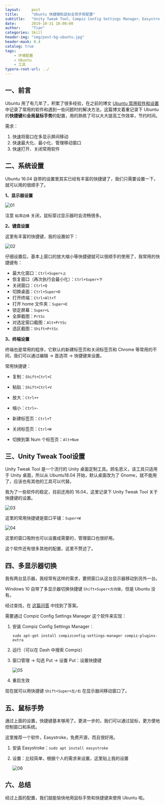 ```yaml
---
layout:     post
title:      "Ubuntu 快捷键和鼠标全局手势配置"
subtitle:   "Unity Tweak Tool、Compiz Config Settings Manager、Easystroke"
date:       2019-10-31 10:00:00
author:     "Tian"
categories: Skill
header-img: "img/post-bg-ubuntu.jpg"
header-mask: 0.4
catalog: true
tags:
    - 环境配置
    - Ubuntu
    - 工具
typora-root-url: ../
---
```


## 一、前言

Ubuntu 用了有几年了，积累了很多经验，在之前的博文 [Ubuntu 常用软件和设置](https://tianws.github.io/skill/2019/04/03/software-ubuntu/) 中记录了常用的软件和遇到一些问题时的解决方法，这篇博文着重记录下 Ubuntu 的**快捷键**和**全局鼠标手势**的配置，用的熟练了可以大大提高工作效率，节约时间。

需求：

1. 快速将窗口在多显示屏间移动
2. 快速最大化、最小化、管理移动窗口
3. 快速打开、关闭常用软件

## 二、系统设置

Ubuntu 16.04 自带的设置里其实已经有丰富的快捷键了，我们只需要设置一下，就可以用的很顺手了。

**1、显示器设置**

![01](/img/in-post/2019-10-31-short-cut-ubuntu/01.png)

注意 `粘滞边缘` 关闭，鼠标穿过显示器时会流畅很多。

**2、键盘设置**

这里有丰富的快捷键，我的设置如下：

![02](/img/in-post/2019-10-31-short-cut-ubuntu/02.png)

仔细设置后，基本上窗口的放大缩小等快捷键就可以很顺手的使用了，我常用的快捷键有：

- 最大化窗口：`Ctrl+Super+上`
- 恢复窗口（再次执行会最小化）：`Ctrl+Super+下`
- 关闭窗口：`Ctrl+Q`
- 切换桌面：`Ctrl+Super+D`
- 打开终端：`Ctrl+Alt+T`
- 打开 home 文件夹：`Super+E`
- 锁定屏幕：`Super+L`
- 全屏截图：`PrtSc`
- 对选定窗口截图：`Alt+PrtSc`
- 选区截图：`Shift+PrtSc`

**3、终端设置**

终端也是常用的程序，它默认的新建标签页和关闭标签页和 Chrome 等常用的不同，我们可以通过编辑 -> 首选项 -> 快捷键来设置。

常用快捷键：

- 复制：`Shift+Ctrl+C`
- 粘贴：`Shift+Ctrl+V`
- 放大：`Ctrl++`
- 缩小：`Ctrl+-`

- 新建标签页：`Ctrl+T`
- 关闭标签页：`Ctrl+W`
- 切换到第 Num 个标签页：`Alt+Num`

## 三、Unity Tweak Tool设置

Unity Tweak Tool 是一个流行的 Unity 桌面定制工具。顾名思义，该工具只适用于 Unity 桌面，所以从 Ubuntu18.04 开始，默认桌面改为了 Gnome，就不能用了，应该也有其他的工具可以代替。

我为了一些软件的稳定，目前还用的 16.04，这里记录下 Unity Tweak Tool 关于快捷键的设置。

![03](/img/in-post/2019-10-31-short-cut-ubuntu/03.png)

这里的常用快捷键是窗口平铺：`Super+W`

![04](/img/in-post/2019-10-31-short-cut-ubuntu/04.png)

这里的窗口吸附也可以设置成需要的，管理窗口也很好用。

这个软件还有很多其他的配置，这里不赘述了。

## 四、多显示器切换

我有两台显示器，我经常有这样的需求，要把窗口从这台显示器移动到另外一台。

Windows 10 自带了多显示器切换快捷键 `Shift+Super+方向键`，但是 Ubuntu 没有。

经过查找，在 [这篇问答](https://askubuntu.com/questions/141752/keyboard-shortcut-to-move-windows-between-monitors) 中找到了答案。

需要通过 Compiz Config Settings Manager 这个软件来实现：

1. 安装 Compiz Config Settings Manager：

   `sudo apt-get install compizconfig-settings-manager compiz-plugins-extra`

2. 运行（可以在 Dash 中搜索 Compiz）

3. 窗口管理 -> 勾选 Put -> 设置 Put：设置快捷键

   ![05](/img/in-post/2019-10-31-short-cut-ubuntu/05.png)

4. 重启生效

现在就可以用快捷键 `Shift+Super+左/右` 在显示器间移动窗口了。

## 五、鼠标手势

通过上面的设置，快捷键基本够用了。更进一步的，我们可以通过鼠标，更方便地控制窗口和系统。

这里推荐一个软件，Easystroke，免费开源，而且很好用。

1. 安装 Easystroke：`sudo apt install easystroke`

2. 设置：比较简单，根据个人的需求来设置，这里贴上我的设置

   ![06](/img/in-post/2019-10-31-short-cut-ubuntu/06.png)

## 六、总结

经过上面的配置，我们就能愉快地用鼠标手势和快捷键来使用 Ubuntu 啦。